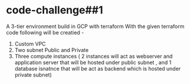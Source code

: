 # code-challenge##1

A 3-tier environment build in GCP with terraform
With the given terraform code following will be creatied - 

1) Custom VPC
2) Two subnet Public and Private
3) Three compute instances ( 2 instances will act as webserver and application server that will be hosted under public subnet , and 1 database isnatnce that will be act as backend which is hosted under private subnet)


